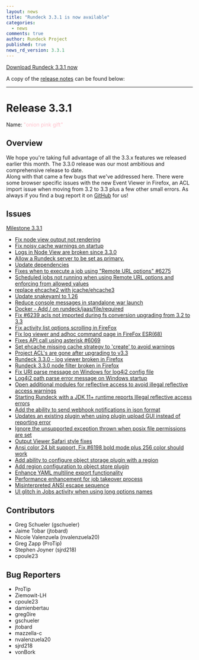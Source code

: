 ```yaml
---
layout: news
title: "Rundeck 3.3.1 is now available"
categories:
  - news
comments: true
author: Rundeck Project
published: true
news_rd_version: 3.3.1
---
```



[Download Rundeck 3.3.1 now](https://www.rundeck.com/download-page)


A copy of the [release notes](https://docs.rundeck.com/docs/history/3_3_x/version-3.3.1.html#overview) can be found below:

--------------------

# Release 3.3.1

Name: <span style="color: pink"><span class="glyphicon glyphicon-flash"></span> "onion pink gift"</span>

## Overview

We hope you're taking full advantage of all the 3.3.x features we released earlier this month.  The 3.3.0 release was our most ambitious and comprehensive release to date.  
Along with that came a few bugs that we've addressed here.  There were some browser specific issues with the new Event Viewer in Firefox, an ACL import issue when moving from 3.2 to 3.3 plus a few other small errors.  As always if you find a bug report it on [GitHub](https://github.com/rundeck/rundeck/issues) for us!

## Issues

[Milestone 3.3.1](https://github.com/rundeck/rundeck/milestone/145)

* [Fix node view output not rendering](https://github.com/rundeck/rundeck/pull/6302)
* [Fix noisy cache warnings on startup](https://github.com/rundeck/rundeck/pull/6296)
* [Logs in Node View are broken since 3.3.0](https://github.com/rundeck/rundeck/issues/6292)
* [Allow a Rundeck server to be set as primary. ](https://github.com/rundeck/rundeck/pull/6280)
* [Update dependencies](https://github.com/rundeck/rundeck/pull/6277)
* [Fixes when to execute a job using "Remote URL options" #6275](https://github.com/rundeck/rundeck/pull/6276)
* [Scheduled jobs not running when using Remote URL options and enforcing from allowed values](https://github.com/rundeck/rundeck/issues/6275)
* [replace ehcache2 with jcache/ehcache3](https://github.com/rundeck/rundeck/pull/6274)
* [Update snakeyaml to 1.26](https://github.com/rundeck/rundeck/pull/6271)
* [Reduce console messages in standalone war launch](https://github.com/rundeck/rundeck/pull/6257)
* [Docker - Add / on rundeck/jaas/file/required](https://github.com/rundeck/rundeck/pull/6255)
* [Fix #6239 acls not imported during fs conversion upgrading from 3.2 to 3.3](https://github.com/rundeck/rundeck/pull/6254)
* [Fix activity list options scrolling in FireFox](https://github.com/rundeck/rundeck/pull/6253)
* [Fix log viewer and adhoc command page in FireFox ESR(68)](https://github.com/rundeck/rundeck/pull/6248)
* [Fixes API call using asterisk #6069](https://github.com/rundeck/rundeck/pull/6245)
* [Set ehcache missing cache strategy to 'create' to avoid warnings](https://github.com/rundeck/rundeck/pull/6244)
* [Project ACL's are gone after upgrading to v3.3](https://github.com/rundeck/rundeck/issues/6239)
* [Rundeck 3.3.0 - log viewer broken in Firefox](https://github.com/rundeck/rundeck/issues/6232)
* [Rundeck 3.3.0 node filter broken in Firefox](https://github.com/rundeck/rundeck/issues/6230)
* [ Fix URI parse message on Windows for log4j2 config file](https://github.com/rundeck/rundeck/pull/6228)
* [Log4j2 path parse error message on Windows startup](https://github.com/rundeck/rundeck/issues/6227)
* [Open additional modules for reflective access to avoid illegal reflective access warnings](https://github.com/rundeck/rundeck/pull/6226)
* [Starting Rundeck with a JDK 11+ runtime reports Illegal reflective access errors](https://github.com/rundeck/rundeck/issues/6225)
* [Add the ability to send webhook notifications in json format](https://github.com/rundeck/rundeck/pull/6217)
* [Updates an existing plugin when using plugin upload GUI instead of reporting error](https://github.com/rundeck/rundeck/pull/6216)
* [Ignore the unsupported exception thrown when posix file permissions are set](https://github.com/rundeck/rundeck/pull/6215)
* [Output Viewer Safari style fixes](https://github.com/rundeck/rundeck/pull/6213)
* [Ansi color 24 bit support, Fix #6198 bold mode plus 256 color should work](https://github.com/rundeck/rundeck/pull/6209)
* [Add ability to configure object storage plugin with a region](https://github.com/rundeck/rundeck/pull/6205)
* [Add region configuration to object store plugin](https://github.com/rundeck/rundeck/issues/6203)
* [Enhance YAML multiline export functionality](https://github.com/rundeck/rundeck/pull/6200)
* [Performance enhancement for job takeover process](https://github.com/rundeck/rundeck/pull/6199)
* [Misinterpreted ANSI escape sequence](https://github.com/rundeck/rundeck/issues/6198)
* [UI glitch in Jobs activity when using long options names](https://github.com/rundeck/rundeck/issues/6145)

## Contributors

* Greg Schueler (gschueler)
* Jaime Tobar (jtobard)
* Nicole Valenzuela (nvalenzuela20)
* Greg Zapp (ProTip)
* Stephen Joyner (sjrd218)
* cpoule23

## Bug Reporters

* ProTip
* Ziemowit-LH
* cpoule23
* damienbertau
* greg0ire
* gschueler
* jtobard
* mazzella-c
* nvalenzuela20
* sjrd218
* vonBork
